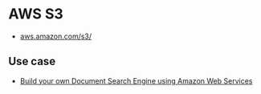 # AWS S3

- [aws.amazon.com/s3/](https://aws.amazon.com/fr/s3/)

## Use case

- [Build your own Document Search Engine using Amazon Web Services](https://medium.com/devopslinks/build-your-own-document-search-engine-using-amazon-web-services-82d5b165d96c)